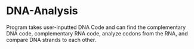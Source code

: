 # DNA-Analysis
Program takes user-inputted DNA Code and can find the complementary DNA code, complementary RNA code, analyze codons from the RNA, and compare DNA strands to each other.
